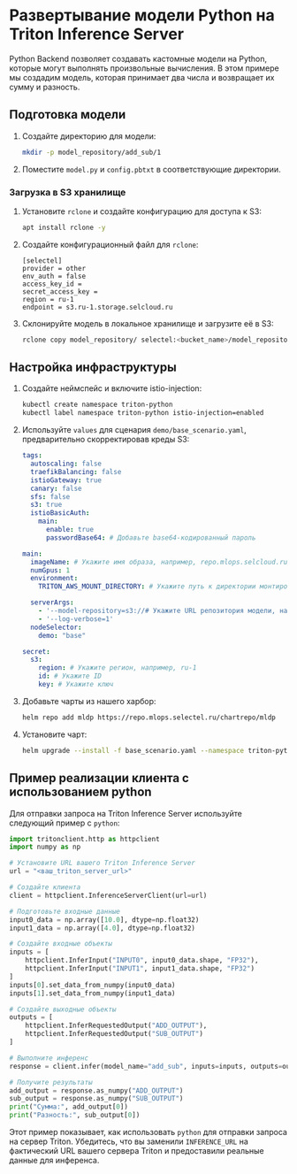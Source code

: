 # Развертывание модели Python на Triton Inference Server

Python Backend позволяет создавать кастомные модели на Python, которые могут выполнять произвольные вычисления. В этом примере мы создадим модель, которая принимает два числа и возвращает их сумму и разность.

## Подготовка модели

1. Создайте директорию для модели:
   ```bash
   mkdir -p model_repository/add_sub/1
   ```

2. Поместите `model.py` и `config.pbtxt` в соответствующие директории.

### Загрузка в S3 хранилище

1. Установите `rclone` и создайте конфигурацию для доступа к S3:
   ```bash
   apt install rclone -y
   ```

2. Создайте конфигурационный файл для `rclone`:
   ```
   [selectel]
   provider = other
   env_auth = false
   access_key_id =
   secret_access_key =
   region = ru-1
   endpoint = s3.ru-1.storage.selcloud.ru
   ```

3. Склонируйте модель в локальное хранилище и загрузите её в S3:
   ```bash
   rclone copy model_repository/ selectel:<bucket_name>/model_repository
   ```

## Настройка инфраструктуры

1. Создайте неймспейс и включите istio-injection:
   ```bash
   kubectl create namespace triton-python
   kubectl label namespace triton-python istio-injection=enabled
   ```

2. Используйте `values` для сценария `demo/base_scenario.yaml`, предварительно скорректировав креды S3:

   ```yaml
   tags:
     autoscaling: false
     traefikBalancing: false
     istioGateway: true
     canary: false
     sfs: false
     s3: true
     istioBasicAuth:
       main:
         enable: true
         passwordBase64: # Добавьте base64-кодированный пароль

   main:
     imageName: # Укажите имя образа, например, repo.mlops.selcloud.ru/mldp/triton_transformer_server:24.05-zstd
     numGpus: 1
     environment:
       TRITON_AWS_MOUNT_DIRECTORY: # Укажите путь к директории монтирования AWS, например, /opt/tritonserver

     serverArgs:
       - '--model-repository=s3://# Укажите URL репозитория модели, например, https://s3.ru-1.storage.selcloud.ru:443/<bucket_name>/model_repository'
       - '--log-verbose=1'
     nodeSelector:
       demo: "base"

   secret:
     s3:
       region: # Укажите регион, например, ru-1
       id: # Укажите ID
       key: # Укажите ключ
   ```

3. Добавьте чарты из нашего харбор:
   ```bash
   helm repo add mldp https://repo.mlops.selectel.ru/chartrepo/mldp
   ```

4. Установите чарт:
   ```bash
   helm upgrade --install -f base_scenario.yaml --namespace triton-python triton-python mldp/triton-inference-server 
   ```

## Пример реализации клиента с использованием python

Для отправки запроса на Triton Inference Server используйте следующий пример с `python`:

```python
import tritonclient.http as httpclient
import numpy as np

# Установите URL вашего Triton Inference Server
url = "<ваш_triton_server_url>"

# Создайте клиента
client = httpclient.InferenceServerClient(url=url)

# Подготовьте входные данные
input0_data = np.array([10.0], dtype=np.float32)
input1_data = np.array([4.0], dtype=np.float32)

# Создайте входные объекты
inputs = [
    httpclient.InferInput("INPUT0", input0_data.shape, "FP32"),
    httpclient.InferInput("INPUT1", input1_data.shape, "FP32")
]
inputs[0].set_data_from_numpy(input0_data)
inputs[1].set_data_from_numpy(input1_data)

# Создайте выходные объекты
outputs = [
    httpclient.InferRequestedOutput("ADD_OUTPUT"),
    httpclient.InferRequestedOutput("SUB_OUTPUT")
]

# Выполните инференс
response = client.infer(model_name="add_sub", inputs=inputs, outputs=outputs)

# Получите результаты
add_output = response.as_numpy("ADD_OUTPUT")
sub_output = response.as_numpy("SUB_OUTPUT")
print("Сумма:", add_output[0])
print("Разность:", sub_output[0])
```

Этот пример показывает, как использовать `python` для отправки запроса на сервер Triton. Убедитесь, что вы заменили `INFERENCE_URL` на фактический URL вашего сервера Triton и предоставили реальные данные для инференса. 